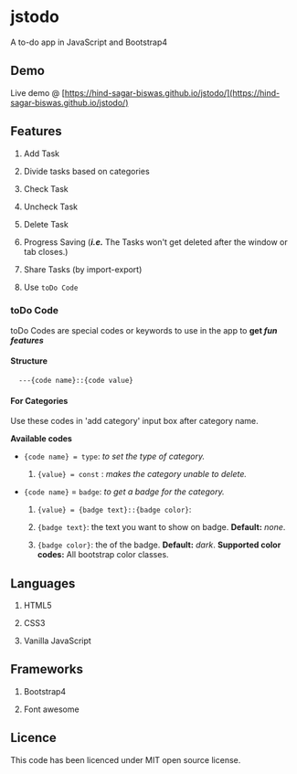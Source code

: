 # jstodo
A to-do app in JavaScript and Bootstrap4

## Demo

Live demo @ [https://hind-sagar-biswas.github.io/jstodo/](https://hind-sagar-biswas.github.io/jstodo/)

## Features

1. Add Task

1. Divide tasks based on categories

1. Check Task

1. Uncheck Task

1. Delete Task

1. Progress Saving (***i.e.*** The Tasks won't get deleted after the window or tab closes.)

1. Share Tasks (by import-export)

1. Use `toDo Code`

### toDo Code

toDo Codes are special codes or keywords to use in the app to **get *fun features***

#### Structure

`  ---{code name}::{code value}`

#### For Categories

Use these codes in 'add category' input box after category name.

**Available codes**

* `{code name} = type`: *to set the type of category.*
  
  1. `{value} = const` : *makes the category unable to delete.*

* `{code name}` = `badge`: *to get a badge for the category.*
  
  1. `{value} = {badge text}::{badge color}`: 
    
    1. `{badge text}`: the text you want to show on badge. **Default:** *none*.
    
    1. `{badge color}`: the of the badge. **Default:** *dark*. **Supported color codes:** All bootstrap color classes.

## Languages

1. HTML5

1. CSS3

1. Vanilla JavaScript

## Frameworks

1. Bootstrap4

1. Font awesome

## Licence

This code has been licenced under MIT open source license.

